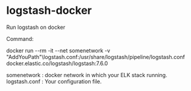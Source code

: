 # logstash-docker
Run logstash on docker


Command:

docker run --rm -it --net somenetwork -v "AddYouPath"\logstash.conf:/usr/share/logstash/pipeline/logstash.conf docker.elastic.co/logstash/logstash:7.6.0

somenetwork : docker network in which your ELK stack running.
logstash.conf : Your configuration file.
